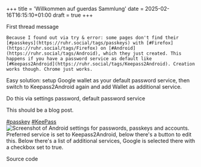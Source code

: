 +++
title = 'Willkommen auf guerdas Sammlung'
date = 2025-02-16T16:15:10+01:00
draft = true
+++

First thread message

    Because I found out via try & error: some pages don't find their [#passkeys](https://ruhr.social/tags/passkeys) with [#Firefox](https://ruhr.social/tags/Firefox) on [#Android](https://ruhr.social/tags/Android), which they just created. This happens if you have a password service as default like [#Keepass2Android](https://ruhr.social/tags/Keepass2Android). Creation works though. Chrome just works.

Easy solution: setup Google wallet as your default password service, then switch to Keepass2Android again and add Wallet as additional service.

Do this via settings password, default password service

This should be a blog post.

[\#passkey](https://ruhr.social/tags/passkey) [#KeePass](https://ruhr.social/tags/KeePass)
![Screenshot of Android settings for passwords, passkeys and accounts. Preferred service is set to Keepass2Android, below there's a button to edit this. 
Below there's a list of additional services, Google is selected there with a checkbox set to true.](https://media.ruhr.social/ruhr-social/media_attachments/files/114/002/236/580/892/481/original/24290d91901fa12d.png)
    
  

Source code
